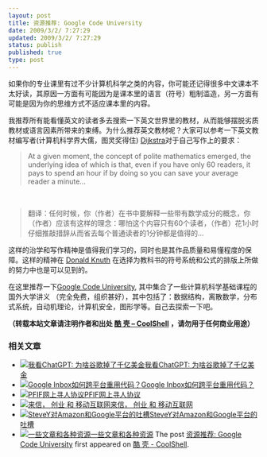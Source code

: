 ```yaml
---
layout: post
title: 资源推荐: Google Code University
date: 2009/3/2/ 7:27:29
updated: 2009/3/2/ 7:27:29
status: publish
published: true
type: post
---
```


如果你的专业课里有过不少计算机科学之类的内容，你可能还记得很多中文课本不太好读，其原因一方面有可能因为是课本里的语言（符号）粗制滥造，另一方面有可能是因为你的思维方式不适应课本里的内容。


我推荐所有能看懂英文的读者多去搜索一下英文世界里的教材，从而能够摆脱劣质教材或语言因素所带来的束缚。为什么推荐英文教材呢？大家可以参考一下英文教材编写者(计算机科学界大儒，图灵奖得住) [Dijkstra](http://www.cs.utexas.edu/users/EWD/)对于自己写作上的要求：



> At a given moment, the concept of polite mathematics emerged, the underlying idea of which is that, even if you have only 60 readers, it pays to spend an hour if by doing so you can save your average reader a minute…
> 
> 


 



> 翻译：任何时候，你（作者）在书中要解释一些带有数学成分的概念，你（作者）应该有这样的理念：哪怕这个内容只有60个读者，（作者）花1小时仔细推敲措辞从而省去每个普通读者的1分钟都是值得的…
> 
> 


这样的治学和写作精神是值得我们学习的，同时也是其作品质量和易懂程度的保障。这样的精神在 [Donald Knuth](http://www-cs-faculty.stanford.edu/~knuth/) 在选择为教科书的符号系统和公式的排版上所做的努力中也是可以见到的。


在这里推荐一下[Google Code University](http://code.google.com/edu/), 其中集合了一些计算机科学基础课程的国外大学讲义 （完全免费，组织甚好），其中包括了：数据结构，离散数学，分布式系统，自动机理论，计算机安全，图形学等。自己去探索一下吧。



**（转载本站文章请注明作者和出处 [酷 壳 – CoolShell](https://coolshell.cn/) ，请勿用于任何商业用途）**



### 相关文章

* [![我看ChatGPT: 为啥谷歌掉了千亿美金](https://coolshell.cn/wp-content/uploads/2023/02/chatgpt-150x150.jpg)](https://coolshell.cn/articles/22398.html)[我看ChatGPT: 为啥谷歌掉了千亿美金](https://coolshell.cn/articles/22398.html)
* [![Google Inbox如何跨平台重用代码？](https://coolshell.cn/wp-content/uploads/2014/11/inbox2-640x264-150x150.jpg)](https://coolshell.cn/articles/12136.html)[Google Inbox如何跨平台重用代码？](https://coolshell.cn/articles/12136.html)
* [![PFIF网上寻人协议](https://coolshell.cn/wp-content/uploads/2013/04/Google-Person-Finder-150x150.png)](https://coolshell.cn/articles/9508.html)[PFIF网上寻人协议](https://coolshell.cn/articles/9508.html)
* [![来信， 创业 和 移动互联网](https://coolshell.cn/wp-content/plugins/wordpress-23-related-posts-plugin/static/thumbs/2.jpg)](https://coolshell.cn/articles/5815.html)[来信， 创业 和 移动互联网](https://coolshell.cn/articles/5815.html)
* [![SteveY对Amazon和Google平台的吐槽](https://coolshell.cn/wp-content/plugins/wordpress-23-related-posts-plugin/static/thumbs/24.jpg)](https://coolshell.cn/articles/5701.html)[SteveY对Amazon和Google平台的吐槽](https://coolshell.cn/articles/5701.html)
* [![一些文章和各种资源](https://coolshell.cn/wp-content/uploads/2011/09/image008-150x150.jpg)](https://coolshell.cn/articles/5224.html)[一些文章和各种资源](https://coolshell.cn/articles/5224.html)
The post [资源推荐: Google Code University](https://coolshell.cn/articles/35.html) first appeared on [酷 壳 - CoolShell](https://coolshell.cn).
